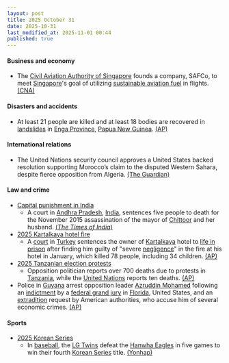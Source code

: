 ```yaml
---
layout: post
title: 2025 October 31
date: 2025-10-31
last_modified_at: 2025-11-01 00:44
published: true
---
```



#### Business and economy

* The [Civil Aviation Authority of Singapore](https://en.wikipedia.org/wiki/Civil_Aviation_Authority_of_Singapore "Civil Aviation Authority of Singapore") founds a company, SAFCo, to meet [Singapore](https://en.wikipedia.org/wiki/Singapore "Singapore")'s goal of utilizing [sustainable aviation fuel](https://en.wikipedia.org/wiki/Aviation_biofuel "Aviation biofuel") in flights. [(CNA)](https://www.channelnewsasia.com/singapore/sustainable-aviation-fuel-safco-caas-levy-passengers-5434531)

#### Disasters and accidents

* At least 21 people are killed and at least 18 bodies are recovered in [landslides](https://en.wikipedia.org/wiki/Landslide "Landslide") in [Enga Province](https://en.wikipedia.org/wiki/Enga_Province "Enga Province"), [Papua New Guinea](https://en.wikipedia.org/wiki/Papua_New_Guinea "Papua New Guinea"). [(AP)](https://apnews.com/article/papua-new-guinea-landslide-14e9cf05b4a7c5228eaccec1b33b6579)

#### International relations

* The United Nations security council approves a United States backed resolution supporting Morocco’s claim to the disputed Western Sahara, despite fierce opposition from Algeria. [(The Guardian)](https://www.theguardian.com/world/2025/oct/31/un-approves-resolution-supporting-moroccos-claim-to-western-sahara)

#### Law and crime

* [Capital punishment in India](https://en.wikipedia.org/wiki/Capital_punishment_in_India "Capital punishment in India")
  * A court in [Andhra Pradesh](https://en.wikipedia.org/wiki/Andhra_Pradesh "Andhra Pradesh"), [India](https://en.wikipedia.org/wiki/India "India"), sentences five people to death for the November 2015 assassination of the mayor of [Chittoor](https://en.wikipedia.org/wiki/Chittoor "Chittoor") and her husband. [(*The Times of India*)](https://timesofindia.indiatimes.com/city/vijayawada/chittoor-mayor-husband-murder-case-andhra-court-hands-out-death-penalty-for-5-people/articleshow/124987208.cms)
* [2025 Kartalkaya hotel fire](https://en.wikipedia.org/wiki/2025_Kartalkaya_hotel_fire "2025 Kartalkaya hotel fire")
  * A [court](https://en.wikipedia.org/wiki/Judicial_system_of_Turkey "Judicial system of Turkey") in [Turkey](https://en.wikipedia.org/wiki/Turkey "Turkey") sentences the owner of [Kartalkaya](https://en.wikipedia.org/wiki/Kartalkaya "Kartalkaya") hotel to [life in prison](https://en.wikipedia.org/wiki/Life_in_prison "Life in prison") after finding him guilty of "severe [negligence](https://en.wikipedia.org/wiki/Negligence "Negligence")" in the fire at his hotel in January, which killed 78 people, including 34 children. [(AP)](https://apnews.com/article/turkey-deadly-ski-resort-fire-trial-sentences-6a4dda7ad84983541a57ff4b1e0e72f4)
* [2025 Tanzanian election protests](https://en.wikipedia.org/wiki/2025_Tanzanian_election_protests "2025 Tanzanian election protests")
  * Opposition politician reports over 700 deaths due to protests in [Tanzania](https://en.wikipedia.org/wiki/Tanzania "Tanzania"), while the [United Nations](https://en.wikipedia.org/wiki/United_Nations "United Nations") reports ten deaths. [(AP)](https://apnews.com/article/tanzania-election-samia-suluhu-protests-dar-es-salaam-01f98d2009f59c577080647bdbb58106)
* Police in [Guyana](https://en.wikipedia.org/wiki/Guyana "Guyana") arrest opposition leader [Azruddin Mohamed](https://en.wikipedia.org/wiki/Azruddin_Mohamed "Azruddin Mohamed") following an [indictment](https://en.wikipedia.org/wiki/Indictment "Indictment") by a [federal grand jury](https://en.wikipedia.org/wiki/Federal_grand_jury "Federal grand jury") in [Florida](https://en.wikipedia.org/wiki/Florida "Florida"), United States, and an [extradition](https://en.wikipedia.org/wiki/Extradition "Extradition") request by American authorities, who accuse him of several economic crimes. [(AP)](https://apnews.com/article/guyana-azruddin-mohamed-arrested-us-extradition-8b209b01a817189b4e700a93e6dac5a5)

#### Sports

* [2025 Korean Series](https://en.wikipedia.org/wiki/2025_Korean_Series "2025 Korean Series")
  * In [baseball](https://en.wikipedia.org/wiki/Baseball "Baseball"), the [LG Twins](https://en.wikipedia.org/wiki/LG_Twins "LG Twins") defeat the [Hanwha Eagles](https://en.wikipedia.org/wiki/Hanwha_Eagles "Hanwha Eagles") in five games to win their fourth [Korean Series](https://en.wikipedia.org/wiki/Korean_Series "Korean Series") title. [(Yonhap)](https://en.yna.co.kr/view/AEN20251031015900315?section=sports/sports)

